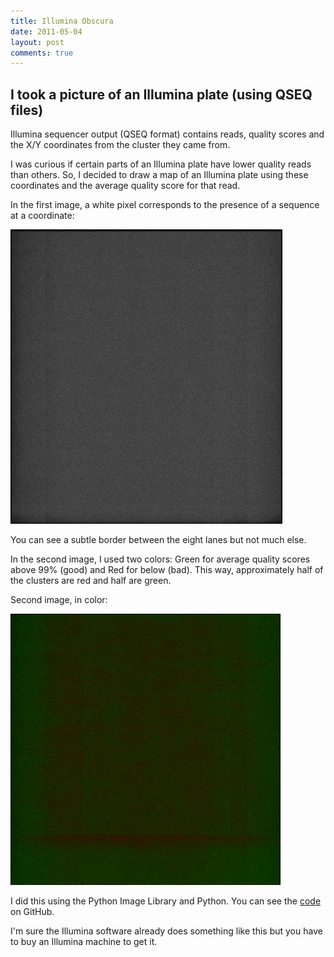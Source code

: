 ```yaml
---
title: Illumina Obscura
date: 2011-05-04
layout: post
comments: true
---
```


## I took a picture of an Illumina plate (using QSEQ files)
 
Illumina sequencer output (QSEQ format) contains reads, quality scores and the X/Y coordinates from the cluster they came from.

I was curious if certain parts of an Illumina plate have lower quality reads than others. So, I decided to draw a map of an Illumina plate using these coordinates and the average quality score for that read.

In the first image, a white pixel corresponds to the presence of a sequence at a coordinate:

![Black and White Illumina Photograph](/images/illumina1.png "Illumina1")

You can see a subtle border between the eight lanes but not much else.

In the second image, I used two colors: Green for average quality scores above 99% (good) and Red for below (bad). This way, approximately half of the clusters are red and half are green.

Second image, in color:

![Color Illumina Photograph](/images/illumina2.png "Illumina2")

I did this using the Python Image Library and Python.
You can see the [code](https://gist.github.com/955875) on GitHub.

I'm sure the Illumina software already does something like this but you have to buy an Illumina machine to get it.